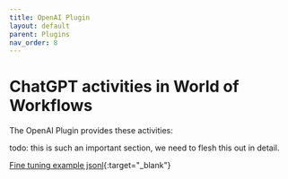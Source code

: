 ```yaml
---
title: OpenAI Plugin
layout: default
parent: Plugins
nav_order: 8
---
```

# ChatGPT activities in World of Workflows

The OpenAI Plugin provides these activities:

todo: this is such an important section, we need to flesh this out in detail.

[Fine tuning example jsonl](../finetuning/wow16.jsonl){:target="_blank"}
